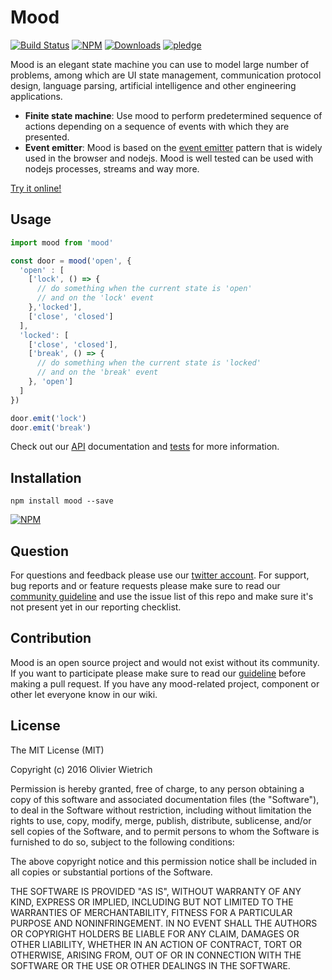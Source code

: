 # Mood

[![Build Status](https://travis-ci.org/bredele/mood.svg?branch=master)](https://travis-ci.org/bredele/mood)
[![NPM](https://img.shields.io/npm/v/mood.svg)](https://www.npmjs.com/package/mood)
[![Downloads](https://img.shields.io/npm/dm/mood.svg)](http://npm-stat.com/charts.html?package=mood)
[![pledge](https://bredele.github.io/contributing-guide/community-pledge.svg)](https://github.com/bredele/contributing-guide/blob/master/guidelines.md)

Mood is an elegant state machine you can use to model large number of problems, among which are UI state management, communication protocol design, language parsing, artificial intelligence and other engineering applications.

* **Finite state machine**: Use mood to perform predetermined sequence of actions depending on a sequence of events with which they are presented.
* **Event emitter**: Mood is based on the [event emitter](http://github.com/component/emitter) pattern that is widely used in the browser and nodejs. Mood is well tested can be used with nodejs processes, streams and way more.

[Try it online!](http://requirebin.com/?code=79074d59c1525895625c)

## Usage

```js
import mood from 'mood'

const door = mood('open', {
  'open' : [
    ['lock', () => {
      // do something when the current state is 'open'
      // and on the 'lock' event
    },'locked'],
    ['close', 'closed']
  ],
  'locked': [
    ['close', 'closed'],
    ['break', () => {
      // do something when the current state is 'locked'
      // and on the 'break' event
    }, 'open']
  ]
})

door.emit('lock')
door.emit('break')
```

Check out our [API](/doc) documentation and [tests](/test) for more information.

## Installation

```shell
npm install mood --save
```

[![NPM](https://nodei.co/npm/mood.png)](https://nodei.co/npm/mood/)


## Question

For questions and feedback please use our [twitter account](https://twitter.com/bredeleca). For support, bug reports and or feature requests please make sure to read our
<a href="https://github.com/bredele/contributing-guide/blob/master/guidelines.md" target="_blank">community guideline</a> and use the issue list of this repo and make sure it's not present yet in our reporting checklist.

## Contribution

Mood is an open source project and would not exist without its community. If you want to participate please make sure to read our <a href="https://github.com/bredele/contributing-guide/blob/master/guidelines.md" target="_blank">guideline</a> before making a pull request. If you have any mood-related project, component or other let everyone know in our wiki.

## License

The MIT License (MIT)

Copyright (c) 2016 Olivier Wietrich

Permission is hereby granted, free of charge, to any person obtaining a copy
of this software and associated documentation files (the "Software"), to deal
in the Software without restriction, including without limitation the rights
to use, copy, modify, merge, publish, distribute, sublicense, and/or sell
copies of the Software, and to permit persons to whom the Software is
furnished to do so, subject to the following conditions:

The above copyright notice and this permission notice shall be included in all
copies or substantial portions of the Software.

THE SOFTWARE IS PROVIDED "AS IS", WITHOUT WARRANTY OF ANY KIND, EXPRESS OR
IMPLIED, INCLUDING BUT NOT LIMITED TO THE WARRANTIES OF MERCHANTABILITY,
FITNESS FOR A PARTICULAR PURPOSE AND NONINFRINGEMENT. IN NO EVENT SHALL THE
AUTHORS OR COPYRIGHT HOLDERS BE LIABLE FOR ANY CLAIM, DAMAGES OR OTHER
LIABILITY, WHETHER IN AN ACTION OF CONTRACT, TORT OR OTHERWISE, ARISING FROM,
OUT OF OR IN CONNECTION WITH THE SOFTWARE OR THE USE OR OTHER DEALINGS IN THE
SOFTWARE.
